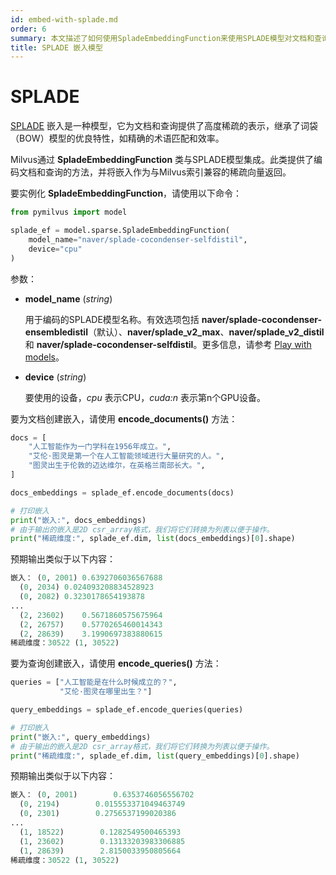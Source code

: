 ```yaml
---
id: embed-with-splade.md
order: 6
summary: 本文描述了如何使用SpladeEmbeddingFunction来使用SPLADE模型对文档和查询进行编码。
title: SPLADE 嵌入模型
---
```


# SPLADE

[SPLADE](https://arxiv.org/abs/2109.10086) 嵌入是一种模型，它为文档和查询提供了高度稀疏的表示，继承了词袋（BOW）模型的优良特性，如精确的术语匹配和效率。

Milvus通过 __SpladeEmbeddingFunction__ 类与SPLADE模型集成。此类提供了编码文档和查询的方法，并将嵌入作为与Milvus索引兼容的稀疏向量返回。

要实例化 __SpladeEmbeddingFunction__，请使用以下命令：

```python
from pymilvus import model

splade_ef = model.sparse.SpladeEmbeddingFunction(
    model_name="naver/splade-cocondenser-selfdistil", 
    device="cpu"
)
```

参数：

- __model_name__ (_string_)

    用于编码的SPLADE模型名称。有效选项包括 __naver/splade-cocondenser-ensembledistil__（默认）、__naver/splade_v2_max__、__naver/splade_v2_distil__ 和 __naver/splade-cocondenser-selfdistil__。更多信息，请参考 [Play with models](https://github.com/naver/splade?tab=readme-ov-file#playing-with-the-model)。

- __device__ (_string_)

    要使用的设备，_cpu_ 表示CPU，_cuda:n_ 表示第n个GPU设备。

要为文档创建嵌入，请使用 __encode_documents()__ 方法：

```python
docs = [
    "人工智能作为一门学科在1956年成立。",
    "艾伦·图灵是第一个在人工智能领域进行大量研究的人。",
    "图灵出生于伦敦的迈达维尔，在英格兰南部长大。",
]

docs_embeddings = splade_ef.encode_documents(docs)

# 打印嵌入
print("嵌入:", docs_embeddings)
# 由于输出的嵌入是2D csr_array格式，我们将它们转换为列表以便于操作。
print("稀疏维度:", splade_ef.dim, list(docs_embeddings)[0].shape)
```

预期输出类似于以下内容：

```python
嵌入： (0, 2001) 0.6392706036567688
  (0, 2034) 0.024093208834528923
  (0, 2082) 0.3230178654193878
...
  (2, 23602)    0.5671860575675964
  (2, 26757)    0.5770265460014343
  (2, 28639)    3.1990697383880615
稀疏维度：30522 (1, 30522)
```

要为查询创建嵌入，请使用 __encode_queries()__ 方法：

```python
queries = ["人工智能是在什么时候成立的？", 
           "艾伦·图灵在哪里出生？"]

query_embeddings = splade_ef.encode_queries(queries)

# 打印嵌入
print("嵌入:", query_embeddings)
# 由于输出的嵌入是2D csr_array格式，我们将它们转换为列表以便于操作。
print("稀疏维度:", splade_ef.dim, list(query_embeddings)[0].shape)
```

预期输出类似于以下内容：

```python
嵌入： (0, 2001)        0.6353746056556702
  (0, 2194)        0.015553371049463749
  (0, 2301)        0.2756537199020386
...
  (1, 18522)        0.1282549500465393
  (1, 23602)        0.13133203983306885
  (1, 28639)        2.8150033950805664
稀疏维度：30522 (1, 30522)
```